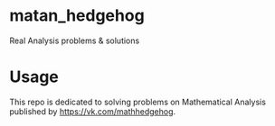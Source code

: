 # matan_hedgehog
Real Analysis problems &amp; solutions
# Usage
This repo is dedicated to solving problems on Mathematical Analysis published by https://vk.com/mathhedgehog.
